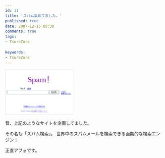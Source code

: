 ```yaml
---
id: 11
title: 'スパム集めてました。'
published: true
date: 2007-12-15 00:38
comments: true
tags:
- TsureZure

keywords:
- TsureZure
---
```

<img src="/imgs/archives/2007/12/10024675168_s1.jpg" alt="スパム" />

昔、上記のようなサイトを企画してました。 

その名も「スパム検索」。
世界中のスパムメールを検索できる画期的な検索エンジン！

正直アフォです。
